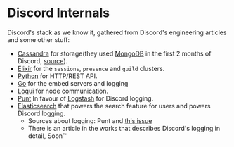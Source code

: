 <!-- TITLE: Internals -->
<!-- SUBTITLE: Stuff about Discord's internal systems -->

# Discord Internals

Discord's stack as we know it, gathered from Discord's engineering articles and some other stuff:
 - [Cassandra](http://cassandra.apache.org/) for storage(they used [MongoDB](https://www.mongodb.com/) in the first 2 months of Discord, [source](https://blog.discordapp.com/how-discord-stores-billions-of-messages-7fa6ec7ee4c7)).
 - [Elixir](https://elixir-lang.org/) for the `sessions`, `presence` and `guild` clusters.
 - [Python](https://www.python.org/) for HTTP/REST API.
 - [Go](https://golang.org/) for the embed servers and logging
 - [Loqui](https://github.com/hammerandchisel/loqui) for node communication.
 - [Punt](https://github.com/hammerandchisel/punt) In favour of [Logstash](https://github.com/elastic/logstash) for Discord logging.
 - [Elasticsearch](https://github.com/elastic/elasticsearch) that powers the search feature for users and powers Discord logging.
   - Sources about logging: Punt and [this issue](https://github.com/elastic/elasticsearch/issues/20354)
   - There is an article in the works that describes Discord's logging in detail, Soon:tm:

